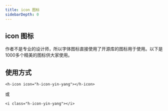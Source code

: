 ```yaml
---
title: icon 图标
sidebarDepth: 0
---
```


## icon 图标
作者不是专业的设计师，所以字体图标直接使用了开源库的图标用于使用。以下是1000多个精美的图标供大家使用。
<ClientOnly>
  <doc-icon/>
</ClientOnly>

## 使用方式
```vue
<h-icon icon="h-icon-yin-yang"></h-icon>
```
或
```vue
<i class="h-icon-yin-yang"></i>
```

